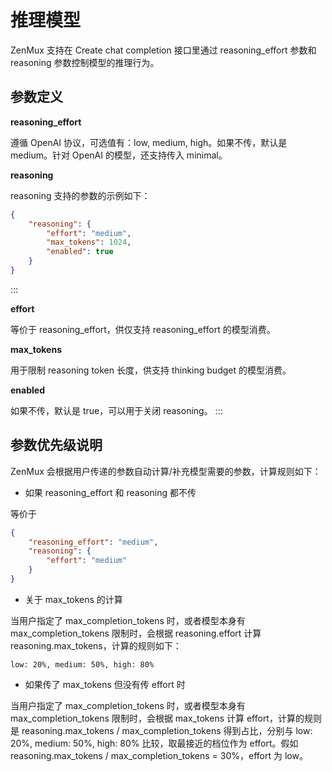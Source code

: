 # 推理模型

ZenMux 支持在 Create chat completion 接口里通过 reasoning_effort 参数和 reasoning 参数控制模型的推理行为。

## 参数定义

**reasoning_effort**

遵循 OpenAI 协议，可选值有：low, medium, high。如果不传，默认是 medium。针对 OpenAI 的模型，还支持传入 minimal。

**reasoning**

reasoning 支持的参数的示例如下：

```json
{
    "reasoning": {
        "effort": "medium",
        "max_tokens": 1024,
        "enabled": true
    }
}
```
:::

**effort**

等价于 reasoning_effort，供仅支持 reasoning_effort 的模型消费。

**max_tokens**

用于限制 reasoning token 长度，供支持 thinking budget 的模型消费。

**enabled**

如果不传，默认是 true，可以用于关闭 reasoning。
:::

## 参数优先级说明

ZenMux 会根据用户传递的参数自动计算/补充模型需要的参数，计算规则如下：

* 如果 reasoning_effort 和 reasoning 都不传

等价于
```json
{
    "reasoning_effort": "medium",
    "reasoning": {
        "effort": "medium"
    }
}
```

* 关于 max_tokens 的计算

当用户指定了 max_completion_tokens 时，或者模型本身有 max_completion_tokens 限制时，会根据 reasoning.effort 计算 reasoning.max_tokens，计算的规则如下：

```
low: 20%, medium: 50%, high: 80%
```

* 如果传了 max_tokens 但没有传 effort 时

当用户指定了 max_completion_tokens 时，或者模型本身有 max_completion_tokens 限制时，会根据 max_tokens 计算 effort，计算的规则是 reasoning.max_tokens / max_completion_tokens 得到占比，分别与 low: 20%, medium: 50%, high: 80% 比较，取最接近的档位作为 effort。假如 reasoning.max_tokens / max_completion_tokens = 30%，effort 为 low。